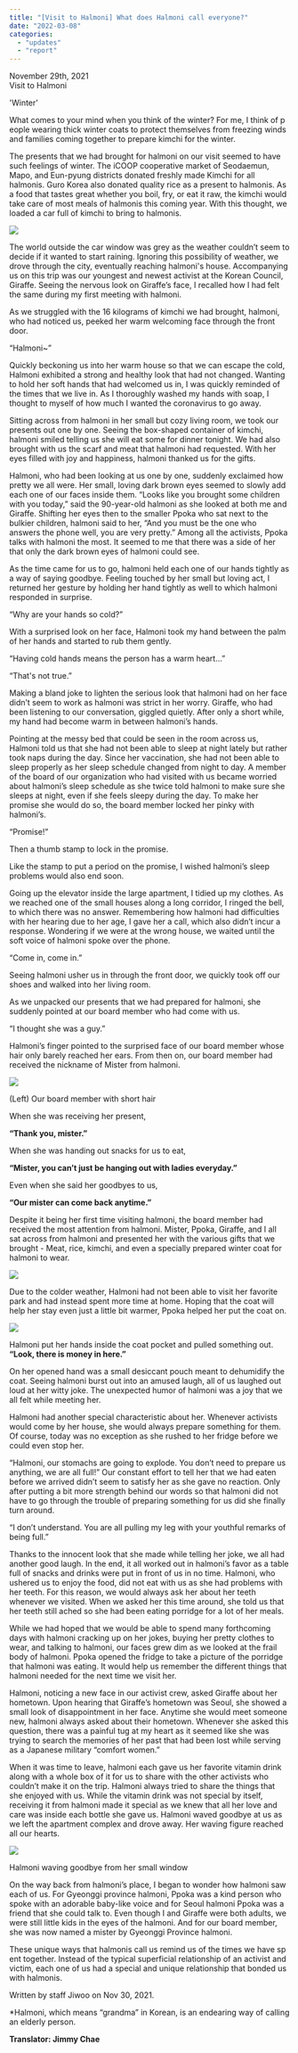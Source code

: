 ```yaml
---
title: "[Visit to Halmoni] What does Halmoni call everyone?"
date: "2022-03-08"
categories: 
  - "updates"
  - "report"
---
```


November 29th, 2021  
Visit to Halmoni

'Winter'

What comes to your mind when you think of the winter? For me, I think of people wearing thick winter coats to protect themselves from freezing winds and families coming together to prepare kimchi for the winter.

The presents that we had brought for halmoni on our visit seemed to have such feelings of winter. The iCOOP cooperative market of Seodaemun, Mapo, and Eun-pyung districts donated freshly made Kimchi for all halmonis. Guro Korea also donated quality rice as a present to halmonis. As a food that tastes great whether you boil, fry, or eat it raw, the kimchi would take care of most meals of halmonis this coming year. With this thought, we loaded a car full of kimchi to bring to halmonis.

![](https://womenandwar.net/kr/wp-content/uploads/2021/12/20211130_145754-1.jpg)

The world outside the car window was grey as the weather couldn’t seem to decide if it wanted to start raining. Ignoring this possibility of weather, we drove through the city, eventually reaching halmoni's house. Accompanying us on this trip was our youngest and newest activist at the Korean Council, Giraffe. Seeing the nervous look on Giraffe’s face, I recalled how I had felt the same during my first meeting with halmoni.

<Seoul halmoni>

As we struggled with the 16 kilograms of kimchi we had brought, halmoni, who had noticed us, peeked her warm welcoming face through the front door.

“Halmoni~”

Quickly beckoning us into her warm house so that we can escape the cold, Halmoni exhibited a strong and healthy look that had not changed. Wanting to hold her soft hands that had welcomed us in, I was quickly reminded of the times that we live in. As I thoroughly washed my hands with soap, I thought to myself of how much I wanted the coronavirus to go away.

Sitting across from halmoni in her small but cozy living room, we took our presents out one by one. Seeing the box-shaped container of kimchi, halmoni smiled telling us she will eat some for dinner tonight. We had also brought with us the scarf and meat that halmoni had requested. With her eyes filled with joy and happiness, halmoni thanked us for the gifts.

Halmoni, who had been looking at us one by one, suddenly exclaimed how pretty we all were. Her small, loving dark brown eyes seemed to slowly add each one of our faces inside them. “Looks like you brought some children with you today,” said the 90-year-old halmoni as she looked at both me and Giraffe. Shifting her eyes then to the smaller Ppoka who sat next to the bulkier children, halmoni said to her, “And you must be the one who answers the phone well, you are very pretty.” Among all the activists, Ppoka talks with halmoni the most. It seemed to me that there was a side of her that only the dark brown eyes of halmoni could see.

As the time came for us to go, halmoni held each one of our hands tightly as a way of saying goodbye. Feeling touched by her small but loving act, I returned her gesture by holding her hand tightly as well to which halmoni responded in surprise.

“Why are your hands so cold?”

With a surprised look on her face, Halmoni took my hand between the palm of her hands and started to rub them gently.

“Having cold hands means the person has a warm heart…”

“That's not true.”

Making a bland joke to lighten the serious look that halmoni had on her face didn’t seem to work as halmoni was strict in her worry. Giraffe, who had been listening to our conversation, giggled quietly. After only a short while, my hand had become warm in between halmoni’s hands.

Pointing at the messy bed that could be seen in the room across us, Halmoni told us that she had not been able to sleep at night lately but rather took naps during the day. Since her vaccination, she had not been able to sleep properly as her sleep schedule changed from night to day. A member of the board of our organization who had visited with us became worried about halmoni’s sleep schedule as she twice told halmoni to make sure she sleeps at night, even if she feels sleepy during the day. To make her promise she would do so, the board member locked her pinky with halmoni’s.

“Promise!”

Then a thumb stamp to lock in the promise.

Like the stamp to put a period on the promise, I wished halmoni’s sleep problems would also end soon.

<Gyeonggi Province Halmoni>

Going up the elevator inside the large apartment, I tidied up my clothes. As we reached one of the small houses along a long corridor, I ringed the bell, to which there was no answer. Remembering how halmoni had difficulties with her hearing due to her age, I gave her a call, which also didn’t incur a response. Wondering if we were at the wrong house, we waited until the soft voice of halmoni spoke over the phone.

“Come in, come in.”

Seeing halmoni usher us in through the front door, we quickly took off our shoes and walked into her living room.

As we unpacked our presents that we had prepared for halmoni, she suddenly pointed at our board member who had come with us.

“I thought she was a guy.”

Halmoni’s finger pointed to the surprised face of our board member whose hair only barely reached her ears. From then on, our board member had received the nickname of Mister from halmoni.

![](https://womenandwar.net/kr/wp-content/uploads/2021/12/image-4.png)

(Left) Our board member with short hair

When she was receiving her present,

**“Thank you, mister.”**

When she was handing out snacks for us to eat,

**“Mister, you can’t just be hanging out with ladies everyday.”**

Even when she said her goodbyes to us,

**“Our mister can come back anytime.”**

Despite it being her first time visiting halmoni, the board member had received the most attention from halmoni. Mister, Ppoka, Giraffe, and I all sat across from halmoni and presented her with the various gifts that we brought - Meat, rice, kimchi, and even a specially prepared winter coat for halmoni to wear.

![](https://womenandwar.net/kr/wp-content/uploads/2021/12/image-1.png)

Due to the colder weather, Halmoni had not been able to visit her favorite park and had instead spent more time at home. Hoping that the coat will help her stay even just a little bit warmer, Ppoka helped her put the coat on.

![](https://womenandwar.net/kr/wp-content/uploads/2021/12/image-2.png)

Halmoni put her hands inside the coat pocket and pulled something out.  
**“Look, there is money in here.”**

On her opened hand was a small desiccant pouch meant to dehumidify the coat. Seeing halmoni burst out into an amused laugh, all of us laughed out loud at her witty joke. The unexpected humor of halmoni was a joy that we all felt while meeting her.

Halmoni had another special characteristic about her. Whenever activists would come by her house, she would always prepare something for them. Of course, today was no exception as she rushed to her fridge before we could even stop her.

“Halmoni, our stomachs are going to explode. You don’t need to prepare us anything, we are all full!” Our constant effort to tell her that we had eaten before we arrived didn’t seem to satisfy her as she gave no reaction. Only after putting a bit more strength behind our words so that halmoni did not have to go through the trouble of preparing something for us did she finally turn around.

“I don’t understand. You are all pulling my leg with your youthful remarks of being full.”

Thanks to the innocent look that she made while telling her joke, we all had another good laugh. In the end, it all worked out in halmoni’s favor as a table full of snacks and drinks were put in front of us in no time. Halmoni, who ushered us to enjoy the food, did not eat with us as she had problems with her teeth. For this reason, we would always ask her about her teeth whenever we visited. When we asked her this time around, she told us that her teeth still ached so she had been eating porridge for a lot of her meals.

While we had hoped that we would be able to spend many forthcoming days with halmoni cracking up on her jokes, buying her pretty clothes to wear, and talking to halmoni, our faces grew dim as we looked at the frail body of halmoni. Ppoka opened the fridge to take a picture of the porridge that halmoni was eating. It would help us remember the different things that halmoni needed for the next time we visit her.

Halmoni, noticing a new face in our activist crew, asked Giraffe about her hometown. Upon hearing that Giraffe’s hometown was Seoul, she showed a small look of disappointment in her face. Anytime she would meet someone new, halmoni always asked about their hometown. Whenever she asked this question, there was a painful tug at my heart as it seemed like she was trying to search the memories of her past that had been lost while serving as a Japanese military “comfort women.”

When it was time to leave, halmoni each gave us her favorite vitamin drink along with a whole box of it for us to share with the other activists who couldn’t make it on the trip. Halmoni always tried to share the things that she enjoyed with us. While the vitamin drink was not special by itself, receiving it from halmoni made it special as we knew that all her love and care was inside each bottle she gave us. Halmoni waved goodbye at us as we left the apartment complex and drove away. Her waving figure reached all our hearts.

![](https://womenandwar.net/kr/wp-content/uploads/2021/12/image-6.png)

Halmoni waving goodbye from her small window

On the way back from halmoni’s place, I began to wonder how halmoni saw each of us. For Gyeonggi province halmoni, Ppoka was a kind person who spoke with an adorable baby-like voice and for Seoul halmoni Ppoka was a friend that she could talk to. Even though I and Giraffe were both adults, we were still little kids in the eyes of the halmoni. And for our board member, she was now named a mister by Gyeonggi Province halmoni.

These unique ways that halmonis call us remind us of the times we have spent together. Instead of the typical superficial relationship of an activist and victim, each one of us had a special and unique relationship that bonded us with halmonis.

Written by staff Jiwoo on Nov 30, 2021.

\*Halmoni, which means “grandma” in Korean, is an endearing way of calling an elderly person.

**Translator: Jimmy Chae**
